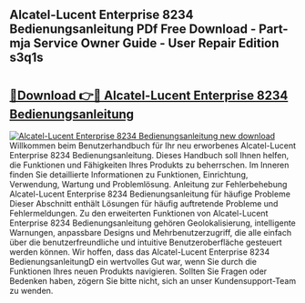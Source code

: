 ## Alcatel-Lucent Enterprise 8234 Bedienungsanleitung PDf Free Download - Part-mja Service Owner Guide - User Repair Edition s3q1s

# <h2><a href="http://df1e42u.blite.top/?on=Alcatel-Lucent+Enterprise+8234+Bedienungsanleitung">🔗Download 👉🔴 Alcatel-Lucent Enterprise 8234 Bedienungsanleitung</a></h2>

[![Alcatel-Lucent Enterprise 8234 Bedienungsanleitung new download](https://i.imgur.com/lujVjoI.png)](http://df1e42u.blite.top/?on=Alcatel-Lucent+Enterprise+8234+Bedienungsanleitung)
Willkommen beim Benutzerhandbuch für Ihr neu erworbenes Alcatel-Lucent Enterprise 8234 Bedienungsanleitung. Dieses Handbuch soll Ihnen helfen, die Funktionen und Fähigkeiten Ihres Produkts zu beherrschen. Im Inneren finden Sie detaillierte Informationen zu Funktionen, Einrichtung, Verwendung, Wartung und Problemlösung. Anleitung zur Fehlerbehebung Alcatel-Lucent Enterprise 8234 Bedienungsanleitung für häufige Probleme Dieser Abschnitt enthält Lösungen für häufig auftretende Probleme und Fehlermeldungen. Zu den erweiterten Funktionen von Alcatel-Lucent Enterprise 8234 Bedienungsanleitung gehören Geolokalisierung, intelligente Warnungen, anpassbare Designs und Mehrbenutzerzugriff, die alle einfach über die benutzerfreundliche und intuitive Benutzeroberfläche gesteuert werden können. Wir hoffen, dass das Alcatel-Lucent Enterprise 8234 BedienungsanleitungD ein wertvolles Gut war, wenn Sie durch die Funktionen Ihres neuen Produkts navigieren. Sollten Sie Fragen oder Bedenken haben, zögern Sie bitte nicht, sich an unser Kundensupport-Team zu wenden.
